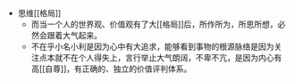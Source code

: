 - 思维[[格局]]
    - 而当一个人的世界观、价值观有了大[[格局]]后，所作所为，所思所想，必然会跟着大气起来。
    - 不在乎小名小利是因为心中有大追求，能够看到事物的根源脉络是因为关注点本就不在个人得失上，言行举止大气朗阔，不卑不亢，是因为内心有高[[自尊]]，有正确的、独立的价值评判体系。


